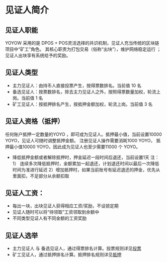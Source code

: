 # 见证人简介

## 见证人职能
YOYOW 采用的是 DPOS + POS灵活选择的共识机制，见证人充当传统的区块链项目中“矿工”角色。
其核心职责为打包交易（俗称“出块”），维护网络稳定运行 ；
见证人出块享有系统给予的奖励。


## 见证人类型
- 主力见证人：由持币人直接投票产生，按得票数排名。当前值 10 名
- 备选见证人：按票数排名，除去主力见证人之外，按照得票数量加权，轮流上岗。当前值 1 名
- 矿工见证人：按抵押排名产生，按抵押金额加权，轮流上岗。当前值 3 名

## 见证人资格（抵押）
任何账户抵押一定数量的YOYO ，即可成为见证人。抵押最小值，当前设置10000 YOYO，见证人可随时调整抵押金额。
注册见证人操作需要消耗1000 YOYO， 抵押最小值10000 YOYO，因此成为见证人也至少需要11000 个 YOYO。
- 降低抵押金额或者解除抵押时，押金延迟一段时间后退还，当前设置1天
注：1） 连续多次降低抵押时，金额累加一起退还，计划退还时间以最后一次降低时间为准进行延迟
    2）增加抵押时，如果当前账号有延迟退还的押金，优先从里面扣，不足部分从余额扣取


## 见证人工资：
- 每出一块，出块见证人获得相应工资/奖励，不设锁定期
- 见证人随时可以将“待领取”工资领取到余额中
- 不同类型见证人有不同金额的工资奖励

## 见证人选举
- 主力见证人 与 备选见证人，通过得票排名计算。投票规则详见[投票](./投票.md)
- 矿工见证人，通过抵押排名计算。抵押排名规则详见[抵押](./抵押.md)
